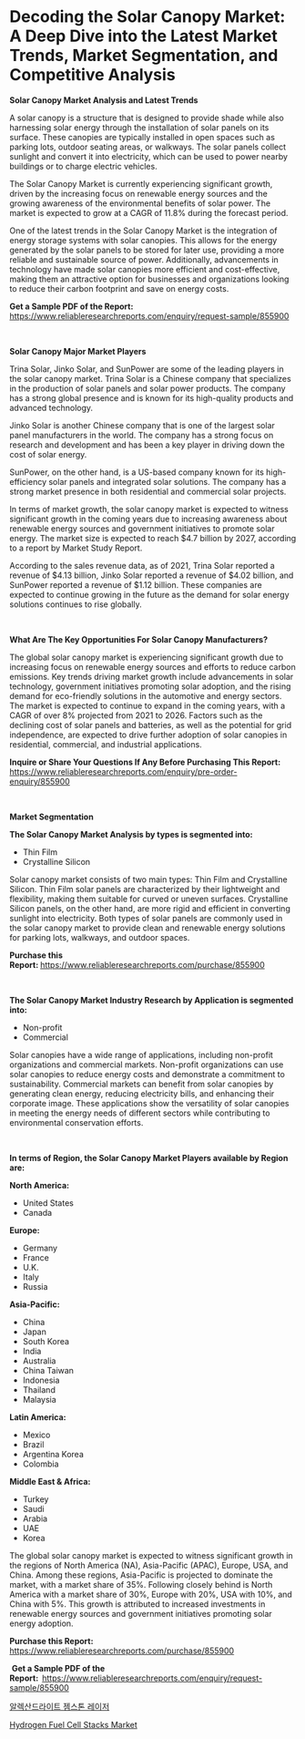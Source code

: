 <p><h1>Decoding the Solar Canopy Market: A Deep Dive into the Latest Market Trends, Market Segmentation, and Competitive Analysis</h1></p><p><strong>Solar Canopy Market Analysis and Latest Trends</strong></p>
<p><p>A solar canopy is a structure that is designed to provide shade while also harnessing solar energy through the installation of solar panels on its surface. These canopies are typically installed in open spaces such as parking lots, outdoor seating areas, or walkways. The solar panels collect sunlight and convert it into electricity, which can be used to power nearby buildings or to charge electric vehicles.</p><p>The Solar Canopy Market is currently experiencing significant growth, driven by the increasing focus on renewable energy sources and the growing awareness of the environmental benefits of solar power. The market is expected to grow at a CAGR of 11.8% during the forecast period.</p><p>One of the latest trends in the Solar Canopy Market is the integration of energy storage systems with solar canopies. This allows for the energy generated by the solar panels to be stored for later use, providing a more reliable and sustainable source of power. Additionally, advancements in technology have made solar canopies more efficient and cost-effective, making them an attractive option for businesses and organizations looking to reduce their carbon footprint and save on energy costs.</p></p>
<p><strong>Get a Sample PDF of the Report:&nbsp;</strong> <a href="https://www.reliableresearchreports.com/enquiry/request-sample/855900">https://www.reliableresearchreports.com/enquiry/request-sample/855900</a></p>
<p>&nbsp;</p>
<p><strong>Solar Canopy Major Market Players</strong></p>
<p><p>Trina Solar, Jinko Solar, and SunPower are some of the leading players in the solar canopy market. Trina Solar is a Chinese company that specializes in the production of solar panels and solar power products. The company has a strong global presence and is known for its high-quality products and advanced technology.</p><p>Jinko Solar is another Chinese company that is one of the largest solar panel manufacturers in the world. The company has a strong focus on research and development and has been a key player in driving down the cost of solar energy.</p><p>SunPower, on the other hand, is a US-based company known for its high-efficiency solar panels and integrated solar solutions. The company has a strong market presence in both residential and commercial solar projects.</p><p>In terms of market growth, the solar canopy market is expected to witness significant growth in the coming years due to increasing awareness about renewable energy sources and government initiatives to promote solar energy. The market size is expected to reach $4.7 billion by 2027, according to a report by Market Study Report.</p><p>According to the sales revenue data, as of 2021, Trina Solar reported a revenue of $4.13 billion, Jinko Solar reported a revenue of $4.02 billion, and SunPower reported a revenue of $1.12 billion. These companies are expected to continue growing in the future as the demand for solar energy solutions continues to rise globally.</p></p>
<p>&nbsp;</p>
<p><strong>What Are The Key Opportunities For Solar Canopy Manufacturers?</strong></p>
<p><p>The global solar canopy market is experiencing significant growth due to increasing focus on renewable energy sources and efforts to reduce carbon emissions. Key trends driving market growth include advancements in solar technology, government initiatives promoting solar adoption, and the rising demand for eco-friendly solutions in the automotive and energy sectors. The market is expected to continue to expand in the coming years, with a CAGR of over 8% projected from 2021 to 2026. Factors such as the declining cost of solar panels and batteries, as well as the potential for grid independence, are expected to drive further adoption of solar canopies in residential, commercial, and industrial applications.</p></p>
<p><strong>Inquire or Share Your Questions If Any Before Purchasing This Report:</strong> <a href="https://www.reliableresearchreports.com/enquiry/pre-order-enquiry/855900">https://www.reliableresearchreports.com/enquiry/pre-order-enquiry/855900</a></p>
<p>&nbsp;</p>
<p><strong>Market Segmentation</strong></p>
<p><strong>The Solar Canopy Market Analysis by types is segmented into:</strong></p>
<p><ul><li>Thin Film</li><li>Crystalline Silicon</li></ul></p>
<p><p>Solar canopy market consists of two main types: Thin Film and Crystalline Silicon. Thin Film solar panels are characterized by their lightweight and flexibility, making them suitable for curved or uneven surfaces. Crystalline Silicon panels, on the other hand, are more rigid and efficient in converting sunlight into electricity. Both types of solar panels are commonly used in the solar canopy market to provide clean and renewable energy solutions for parking lots, walkways, and outdoor spaces.</p></p>
<p><strong>Purchase this Report:&nbsp;</strong><a href="https://www.reliableresearchreports.com/purchase/855900">https://www.reliableresearchreports.com/purchase/855900</a></p>
<p>&nbsp;</p>
<p><strong>The Solar Canopy Market Industry Research by Application is segmented into:</strong></p>
<p><ul><li>Non-profit</li><li>Commercial</li></ul></p>
<p><p>Solar canopies have a wide range of applications, including non-profit organizations and commercial markets. Non-profit organizations can use solar canopies to reduce energy costs and demonstrate a commitment to sustainability. Commercial markets can benefit from solar canopies by generating clean energy, reducing electricity bills, and enhancing their corporate image. These applications show the versatility of solar canopies in meeting the energy needs of different sectors while contributing to environmental conservation efforts.</p></p>
<p>&nbsp;</p>
<p><strong>In terms of Region, the Solar Canopy Market Players available by Region are:</strong></p>
<p>
    <p> <strong> North America: </strong>
        <ul>
            <li>United States</li>
            <li>Canada</li>
        </ul>
        </p> 
    <p> <strong> Europe: </strong>
        <ul>
            <li>Germany</li>
            <li>France</li>
            <li>U.K.</li>
            <li>Italy</li>
            <li>Russia</li>
        </ul>
        </p> 
    <p> <strong> Asia-Pacific: </strong>
        <ul>
            <li>China</li>
            <li>Japan</li>
            <li>South Korea</li>
            <li>India</li>
            <li>Australia</li>
            <li>China Taiwan</li>
            <li>Indonesia</li>
            <li>Thailand</li>
            <li>Malaysia</li>
        </ul>
        </p> 
    <p> <strong> Latin America: </strong>
        <ul>
            <li>Mexico</li>
            <li>Brazil</li>
            <li>Argentina Korea</li>
            <li>Colombia</li>
        </ul>
        </p> 
    <p> <strong> Middle East & Africa: </strong>
        <ul>
            <li>Turkey</li>
            <li>Saudi</li>
            <li>Arabia</li>
            <li>UAE</li>
            <li>Korea</li>
        </ul>
    </p>
    </p>
<p><p>The global solar canopy market is expected to witness significant growth in the regions of North America (NA), Asia-Pacific (APAC), Europe, USA, and China. Among these regions, Asia-Pacific is projected to dominate the market, with a market share of 35%. Following closely behind is North America with a market share of 30%, Europe with 20%, USA with 10%, and China with 5%. This growth is attributed to increased investments in renewable energy sources and government initiatives promoting solar energy adoption.</p></p>
<p><strong>Purchase this Report: </strong><a href="https://www.reliableresearchreports.com/purchase/855900">https://www.reliableresearchreports.com/purchase/855900</a></p>
<p>&nbsp;<strong>Get a Sample PDF of the Report:&nbsp;&nbsp;</strong><a href="https://www.reliableresearchreports.com/enquiry/request-sample/855900">https://www.reliableresearchreports.com/enquiry/request-sample/855900</a></p>
<p><strong></strong></p>
<p><p><a href="https://medium.com/@carlosdytouglas8907667/%EC%95%8C%EB%A0%89%EC%82%B0%EB%93%9C%EB%9D%BC%EC%9D%B4%ED%8A%B8-%EB%B3%B4%EC%84%9D-%EB%A0%88%EC%9D%B4%EC%A0%80-%EC%8B%9C%EC%9E%A5-%EC%9D%B8%EC%82%AC%EC%9D%B4%ED%8A%B8-%EC%8B%9C%EC%9E%A5-%EB%8F%99%ED%96%A5-%EC%84%B1%EC%9E%A5-2024%EB%85%84%EB%B6%80%ED%84%B0-2031%EB%85%84%EA%B9%8C%EC%A7%80-%EC%98%88%EC%B8%A1%EB%90%9C-%EA%B2%83-2020e426eee5">알렉산드라이트 젬스톤 레이저</a></p><p><a href="https://github.com/PeterParrish5/Market-Research-Report-List-4/blob/main/hydrogen-fuel-cell-stacks-market.md">Hydrogen Fuel Cell Stacks Market</a></p></p>